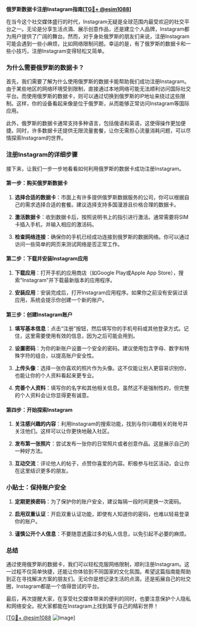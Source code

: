 **俄罗斯数据卡注册Instagram指南[[TG💪+ @esim1088](https://t.me/s/esim1088)]**

在当今这个社交媒体盛行的时代，Instagram无疑是全球范围内最受欢迎的社交平台之一。无论是分享生活点滴、展示创意作品，还是建立个人品牌，Instagram都为用户提供了广阔的舞台。然而，对于身处俄罗斯的朋友们来说，注册Instagram可能会遇到一些小麻烦，比如网络限制问题。幸运的是，有了俄罗斯的数据卡和一些小技巧，注册Instagram变得轻松又简单。

### 为什么需要俄罗斯的数据卡？

首先，我们需要了解为什么使用俄罗斯的数据卡能帮助我们成功注册Instagram。由于某些地区的网络环境受到限制，直接通过本地网络可能无法顺利访问国际社交平台。而使用俄罗斯的数据卡，则可以通过切换到俄罗斯的IP地址来绕过这些限制。这样，你的设备看起来像是位于俄罗斯，从而能够正常访问Instagram等国际应用。

此外，俄罗斯的数据卡通常支持多种语言，包括俄语和英语，这使得操作更加便捷。同时，许多数据卡还提供无限流量套餐，让你无需担心流量消耗问题，可以尽情探索Instagram的世界。

### 注册Instagram的详细步骤

接下来，让我们一步一步地看看如何利用俄罗斯的数据卡成功注册Instagram。

#### 第一步：购买俄罗斯数据卡

1. **选择合适的数据卡**：市面上有许多提供俄罗斯数据服务的公司，你可以根据自己的需求选择合适的套餐。建议选择支持多国漫游且价格合理的数据卡。
   
2. **激活数据卡**：收到数据卡后，按照说明书上的指引进行激活。通常需要将SIM卡插入手机，并输入相应的激活码。

3. **检查网络连接**：确保你的手机已经成功连接到俄罗斯的数据网络。你可以通过访问一些简单的网页来测试网络是否正常工作。

#### 第二步：下载并安装Instagram应用

1. **下载应用**：打开手机的应用商店（如Google Play或Apple App Store），搜索“Instagram”并下载最新版本的应用程序。

2. **安装应用**：安装完成后，打开Instagram应用程序。如果你之前没有安装过该应用，系统会提示你创建一个新的账户。

#### 第三步：创建Instagram账户

1. **填写基本信息**：点击“注册”按钮，然后填写你的手机号码或其他登录方式。记住，这里需要使用有效的信息，因为之后可能会用到。

2. **设置密码**：为你的新账户设置一个安全的密码。建议使用包含字母、数字和特殊字符的组合，以提高账户安全性。

3. **上传头像**：选择一张你喜欢的照片作为头像。这不仅能让别人更容易识别你，也能让你的个人资料看起来更专业。

4. **完善个人资料**：填写你的名字和其他相关信息。虽然这不是强制性的，但完整的个人资料会让你显得更有诚意。

#### 第四步：开始探索Instagram

1. **关注感兴趣的内容**：利用Instagram的搜索功能，找到与你兴趣相关的账号并关注他们。这样可以让你更快地融入社区。

2. **发布第一张照片**：尝试发布一张你的日常照片或者创意作品。这是展示自己的一种好方法。

3. **互动交流**：评论他人的帖子，点赞你喜爱的内容。积极参与社区活动，会让你在这里结识更多的朋友。

### 小贴士：保持账户安全

1. **定期更换密码**：为了保护你的账户安全，建议每隔一段时间更换一次密码。

2. **启用双重认证**：开启双重认证功能，即使有人知道你的密码，也难以轻易登录你的账户。

3. **谨慎公开个人信息**：不要随意透露过多的私人信息，以免引起不必要的麻烦。

### 总结

通过使用俄罗斯的数据卡，我们可以轻松克服网络限制，顺利注册Instagram。这一过程不仅简单快捷，还能让你体验到不同国家的文化氛围。希望这篇指南能帮助到正在寻找解决方案的朋友们。无论你是想记录生活的点滴，还是拓展自己的社交圈，Instagram都是一个值得尝试的平台。

最后，再次提醒大家，在享受社交媒体带来的便利的同时，也要注意保护个人隐私和网络安全。祝大家都能在Instagram上找到属于自己的精彩世界！

[[TG💪+ @esim1088](https://t.me/s/esim1088) ![Image](https://i.postimg.cc/4NQfJmqS/Snipaste-2025-05-13-00-14-12.png)]